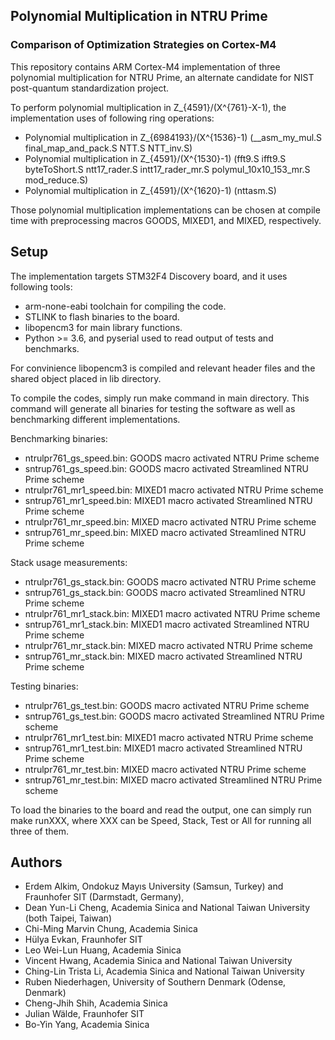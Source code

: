 ## Polynomial Multiplication in NTRU Prime
### Comparison of Optimization Strategies on Cortex-M4

This repository contains ARM Cortex-M4 implementation of three polynomial multiplication for NTRU Prime, an alternate candidate for NIST post-quantum standardization project.

To perform polynomial multiplication in Z_{4591}/(X^{761}-X-1), the implementation uses of following ring operations:
- Polynomial multiplication in Z_{6984193}/(X^{1536}-1) (\_\_asm\_my\_mul.S final\_map\_and\_pack.S NTT.S NTT\_inv.S)
- Polynomial multiplication in Z_{4591}/(X^{1530}-1) (fft9.S ifft9.S byteToShort.S ntt17\_rader.S intt17\_rader\_mr.S polymul\_10x10\_153\_mr.S mod\_reduce.S)
- Polynomial multiplication in Z_{4591}/(X^{1620}-1) (nttasm.S)

Those polynomial multiplication implementations can be chosen at compile time with preprocessing macros GOODS, MIXED1, and MIXED, respectively. 

## Setup
The implementation targets STM32F4 Discovery board, and it uses following tools:
- arm-none-eabi toolchain for compiling the code.
- STLINK to flash binaries to the board.
- libopencm3 for main library functions.
- Python >= 3.6, and pyserial used to read output of tests and benchmarks.

For convinience libopencm3 is compiled and relevant header files and the shared object placed in lib directory.

To compile the codes, simply run make command in main directory. This command will generate all binaries for testing the software as well as benchmarking different implementations.

Benchmarking binaries:
- ntrulpr761\_gs\_speed.bin: GOODS macro activated NTRU Prime scheme
- sntrup761\_gs\_speed.bin: GOODS macro activated Streamlined NTRU Prime scheme
- ntrulpr761\_mr1\_speed.bin: MIXED1 macro activated NTRU Prime scheme
- sntrup761\_mr1\_speed.bin: MIXED1 macro activated Streamlined NTRU Prime scheme
- ntrulpr761\_mr\_speed.bin: MIXED macro activated NTRU Prime scheme
- sntrup761\_mr\_speed.bin: MIXED macro activated Streamlined NTRU Prime scheme

Stack usage measurements:
- ntrulpr761\_gs\_stack.bin: GOODS macro activated NTRU Prime scheme
- sntrup761\_gs\_stack.bin: GOODS macro activated Streamlined NTRU Prime scheme
- ntrulpr761\_mr1\_stack.bin: MIXED1 macro activated NTRU Prime scheme
- sntrup761\_mr1\_stack.bin: MIXED1 macro activated Streamlined NTRU Prime scheme
- ntrulpr761\_mr\_stack.bin: MIXED macro activated NTRU Prime scheme
- sntrup761\_mr\_stack.bin: MIXED macro activated Streamlined NTRU Prime scheme

Testing binaries:
- ntrulpr761\_gs\_test.bin: GOODS macro activated NTRU Prime scheme
- sntrup761\_gs\_test.bin: GOODS macro activated Streamlined NTRU Prime scheme
- ntrulpr761\_mr1\_test.bin: MIXED1 macro activated NTRU Prime scheme
- sntrup761\_mr1\_test.bin: MIXED1 macro activated Streamlined NTRU Prime scheme
- ntrulpr761\_mr\_test.bin: MIXED macro activated NTRU Prime scheme
- sntrup761\_mr\_test.bin: MIXED macro activated Streamlined NTRU Prime scheme

To load the binaries to the board and read the output, one can simply run make runXXX, where XXX can be Speed, Stack, Test or All for running all three of them.

## Authors
* Erdem Alkim, Ondokuz Mayıs University (Samsun, Turkey) and Fraunhofer SIT (Darmstadt, Germany), 
* Dean Yun-Li Cheng, Academia Sinica and National Taiwan University (both Taipei, Taiwan) 
* Chi-Ming Marvin Chung, Academia Sinica 
* Hülya Evkan, Fraunhofer SIT
* Leo Wei-Lun Huang, Academia Sinica 
* Vincent Hwang, Academia Sinica and National Taiwan University
* Ching-Lin Trista Li, Academia Sinica and National Taiwan University
* Ruben Niederhagen, University of Southern Denmark (Odense, Denmark) 
* Cheng-Jhih Shih, Academia Sinica 
* Julian Wälde, Fraunhofer SIT
* Bo-Yin Yang, Academia Sinica
